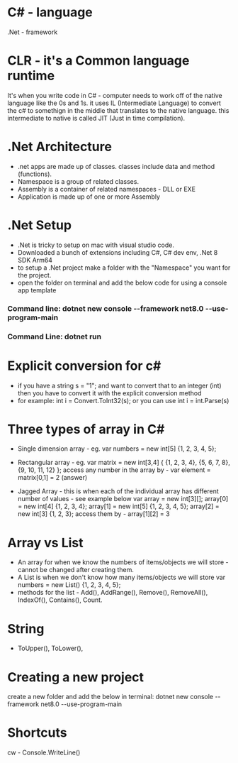 # C# - language
.Net - framework

# CLR - it's a Common language runtime
  It's when you write code in C# - computer needs to work off of the native language like the 0s and 1s. it uses IL (Intermediate Language) to convert the c# to somethign in the middle that translates to the native language. this intermediate to native is called JIT (Just in time compilation).

# .Net Architecture
  - .net apps are made up of classes. classes include data and method (functions).
  - Namespace is a group of related classes.
  - Assembly is a container of related namespaces - DLL or EXE
  - Application is made up of one or more Assembly

# .Net Setup
 - .Net is tricky to setup on mac with visual studio code.
 - Downloaded a bunch of extensions including C#, C# dev env, .Net 8 SDK Arm64
 - to setup a .Net project make a folder with the "Namespace" you want for the project.
 - open the folder on terminal and add the below code for using a console app template
  ### Command line: dotnet new console --framework net8.0 --use-program-main
  ### Command Line: dotnet run

 # Explicit conversion for c#
 - if you have a string s = "1"; and want to convert that to an integer (int) then you have to convert it with the explicit conversion method
 - for example: int i = Convert.ToInt32(s); or you can use 
 int i = int.Parse(s)

 # Three types of array in C#
 - Single dimension array - eg. var numbers = new int[5] {1, 2, 3, 4, 5};
 - Rectangular array - 
    eg. var matrix = new int[3,4] {
      {1, 2, 3, 4},
      {5, 6, 7, 8},
      {9, 10, 11, 12}
    };
    access any number in the array by - var element = matrix[0,1] = 2 (answer)
 
 - Jagged Array - this is when each of the individual array has different number of values - see example below
    var array = new int[3][];
    array[0] = new int[4] {1, 2, 3, 4};
    array[1] = new int[5] {1, 2, 3, 4, 5};
    array[2] = new int[3] {1, 2, 3};
    access them by - array[1][2] = 3

# Array vs List
  - An array for when we know the numbers of items/objects we will store - cannot be changed after creating them.
  - A List is when we don't know how many items/objects we will store
    var numbers = new List<int>() {1, 2, 3, 4, 5};
  - methods for the list - Add(), AddRange(), Remove(), RemoveAll(), IndexOf(), Contains(), Count.

# String
  - ToUpper(), ToLower(), 

# Creating a new project
create a new folder and add the below in terminal: 
dotnet new console --framework net8.0 --use-program-main

# Shortcuts
cw - Console.WriteLine()

